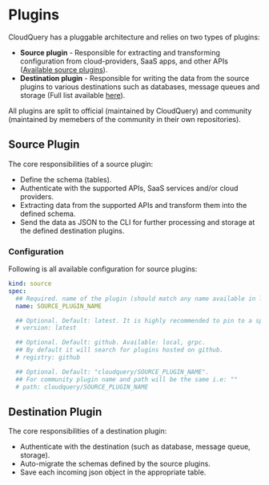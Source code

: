 # Plugins

CloudQuery has a pluggable architecture and relies on two types of plugins:

- **Source plugin** - Responsible for extracting and transforming configuration from cloud-providers, SaaS apps, and other APIs ([Available source plugins](../plugins/sources)).
- **Destination plugin** - Responsible for writing the data from the source plugins to various destinations such as databases, message queues and storage (Full list available [here](../plugins/destinations)).

All plugins are split to official (maintained by CloudQuery) and community (maintained by memebers of the community in their own repositories).

## Source Plugin

The core responsibilities of a source plugin:

- Define the schema (tables).
- Authenticate with the supported APIs, SaaS services and/or cloud providers.
- Extracting data from the supported APIs and transform them into the defined schema.
- Send the data as JSON to the CLI for further processing and storage at the defined destination plugins.

### Configuration

Following is all available configuration for source plugins:

```yaml
kind: source
spec:
  ## Required. name of the plugin (should match any name available in list of source plugins)
  name: SOURCE_PLUGIN_NAME

  ## Optional. Default: latest. It is highly recommended to pin to a specific version in production.
  # version: latest

  ## Optional. Default: github. Available: local, grpc.
  ## By default it will search for plugins hosted on github.
  # registry: github

  ## Optional. Default: "cloudquery/SOURCE_PLUGIN_NAME".
  ## For community plugin name and path will be the same i.e: ""
  # path: cloudquery/SOURCE_PLUGIN_NAME
```

## Destination Plugin

The core responsibilities of a destination plugin:

- Authenticate with the destination (such as database, message queue, storage).
- Auto-migrate the schemas defined by the source plugins.
- Save each incoming json object in the appropriate table.
